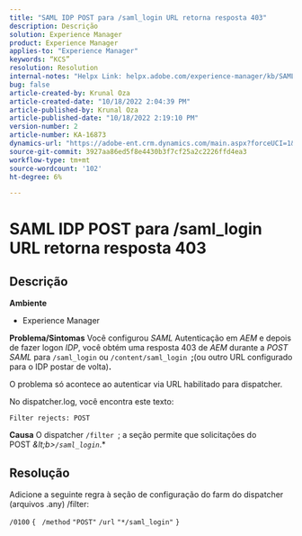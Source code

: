 ```yaml
---
title: "SAML IDP POST para /saml_login URL retorna resposta 403"
description: Descrição
solution: Experience Manager
product: Experience Manager
applies-to: "Experience Manager"
keywords: “KCS”
resolution: Resolution
internal-notes: "Helpx Link: helpx.adobe.com/experience-manager/kb/SAML-IDP-POST-to-saml-login-url-returns-403-response-AEM-6-x0.html"
bug: false
article-created-by: Krunal Oza
article-created-date: "10/18/2022 2:04:39 PM"
article-published-by: Krunal Oza
article-published-date: "10/18/2022 2:19:10 PM"
version-number: 2
article-number: KA-16873
dynamics-url: "https://adobe-ent.crm.dynamics.com/main.aspx?forceUCI=1&pagetype=entityrecord&etn=knowledgearticle&id=db0f1fcc-ed4e-ed11-bba2-00224808679b"
source-git-commit: 3927aa86ed5f8e4430b3f7cf25a2c2226ffd4ea3
workflow-type: tm+mt
source-wordcount: '102'
ht-degree: 6%

---
```


# SAML IDP POST para /saml_login URL retorna resposta 403

## Descrição

<b>Ambiente</b>
- Experience Manager



<b>Problema/Sintomas</b>
Você configurou *SAML* Autenticação em *AEM* e depois de fazer logon *IDP*, você obtém uma resposta 403 de *AEM* durante a *POST SAML* para `/saml_login` ou `/content/saml_login `<b>;</b>(ou outro URL configurado para o IDP postar de volta)<b>.</b>

O problema só acontece ao autenticar via URL habilitado para dispatcher.

No dispatcher.log, você encontra este texto:

`Filter rejects: POST`


<b>Causa</b>
O dispatcher `/filter `; a seção permite que solicitações do POST *\&lt;b>`/saml_login`*.*


## Resolução


Adicione a seguinte regra à seção de configuração do farm do dispatcher (arquivos .any) /filter:

`/0100` `{ ` `/method` `"POST"` `/url` `"*/saml_login"` `}`
